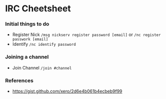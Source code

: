 # IRC Cheetsheet

### Initial things to do

- Register Nick `/msg nickserv register password [email]` or
`/nc register passwork [email]`
- Identify `/nc identify password`

### Joining a channel

- Join Channel `/join #channel`

### References

- https://gist.github.com/xero/2d6e4b061b4ecbeb9f99

